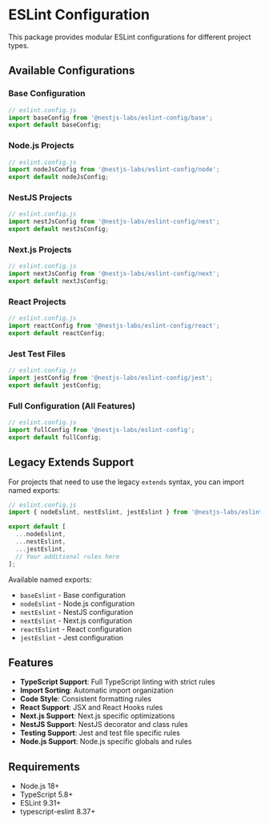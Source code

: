# ESLint Configuration

This package provides modular ESLint configurations for different project types.

## Available Configurations

### Base Configuration

```javascript
// eslint.config.js
import baseConfig from '@nestjs-labs/eslint-config/base';
export default baseConfig;
```

### Node.js Projects

```javascript
// eslint.config.js
import nodeJsConfig from '@nestjs-labs/eslint-config/node';
export default nodeJsConfig;
```

### NestJS Projects

```javascript
// eslint.config.js
import nestJsConfig from '@nestjs-labs/eslint-config/nest';
export default nestJsConfig;
```

### Next.js Projects

```javascript
// eslint.config.js
import nextJsConfig from '@nestjs-labs/eslint-config/next';
export default nextJsConfig;
```

### React Projects

```javascript
// eslint.config.js
import reactConfig from '@nestjs-labs/eslint-config/react';
export default reactConfig;
```

### Jest Test Files

```javascript
// eslint.config.js
import jestConfig from '@nestjs-labs/eslint-config/jest';
export default jestConfig;
```

### Full Configuration (All Features)

```javascript
// eslint.config.js
import fullConfig from '@nestjs-labs/eslint-config';
export default fullConfig;
```

## Legacy Extends Support

For projects that need to use the legacy `extends` syntax, you can import named exports:

```javascript
// eslint.config.js
import { nodeEslint, nestEslint, jestEslint } from '@nestjs-labs/eslint-config';

export default [
  ...nodeEslint,
  ...nestEslint,
  ...jestEslint,
  // Your additional rules here
];
```

Available named exports:

- `baseEslint` - Base configuration
- `nodeEslint` - Node.js configuration
- `nestEslint` - NestJS configuration
- `nextEslint` - Next.js configuration
- `reactEslint` - React configuration
- `jestEslint` - Jest configuration

## Features

- **TypeScript Support**: Full TypeScript linting with strict rules
- **Import Sorting**: Automatic import organization
- **Code Style**: Consistent formatting rules
- **React Support**: JSX and React Hooks rules
- **Next.js Support**: Next.js specific optimizations
- **NestJS Support**: NestJS decorator and class rules
- **Testing Support**: Jest and test file specific rules
- **Node.js Support**: Node.js specific globals and rules

## Requirements

- Node.js 18+
- TypeScript 5.8+
- ESLint 9.31+
- typescript-eslint 8.37+
